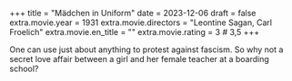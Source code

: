 +++
title = "Mädchen in Uniform"
date = 2023-12-06
draft = false
extra.movie.year = 1931
extra.movie.directors = "Leontine Sagan, Carl Froelich"
extra.movie.en_title = ""
extra.movie.rating = 3 # 3,5
+++

One can use just about anything to protest against fascism. So why not a secret love affair between a girl and her female teacher at a boarding school?<!-- more -->